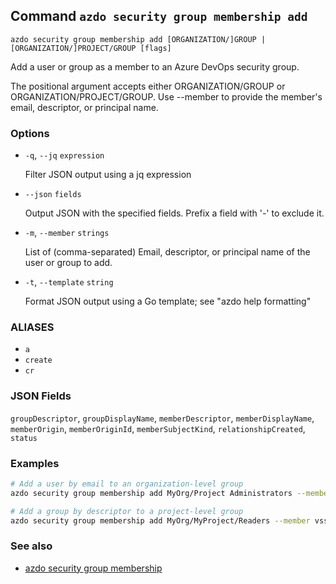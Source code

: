 ## Command `azdo security group membership add`

```
azdo security group membership add [ORGANIZATION/]GROUP | [ORGANIZATION/]PROJECT/GROUP [flags]
```

Add a user or group as a member to an Azure DevOps security group.

The positional argument accepts either ORGANIZATION/GROUP or ORGANIZATION/PROJECT/GROUP.
Use --member to provide the member's email, descriptor, or principal name.


### Options


* `-q`, `--jq` `expression`

	Filter JSON output using a jq expression

* `--json` `fields`

	Output JSON with the specified fields. Prefix a field with &#39;-&#39; to exclude it.

* `-m`, `--member` `strings`

	List of (comma-separated) Email, descriptor, or principal name of the user or group to add.

* `-t`, `--template` `string`

	Format JSON output using a Go template; see &#34;azdo help formatting&#34;


### ALIASES

- `a`
- `create`
- `cr`

### JSON Fields

`groupDescriptor`, `groupDisplayName`, `memberDescriptor`, `memberDisplayName`, `memberOrigin`, `memberOriginId`, `memberSubjectKind`, `relationshipCreated`, `status`

### Examples

```bash
# Add a user by email to an organization-level group
azdo security group membership add MyOrg/Project Administrators --member user@example.com

# Add a group by descriptor to a project-level group
azdo security group membership add MyOrg/MyProject/Readers --member vssgp.Uy0xLTItMw==
```

### See also

* [azdo security group membership](./azdo_security_group_membership.md)
